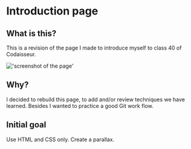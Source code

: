 # Introduction page

## What is this?

This is a revision of the page I made to introduce myself to class 40 of Codaisseur.

!['screenshot of the page'](./img/screenshot-wv.png)

## Why?

I decided to rebuild this page, to add and/or review techniques we have learned.
Besides I wanted to practice a good Git work flow.

## Initial goal

Use HTML and CSS only.
Create a parallax.
